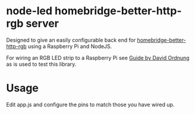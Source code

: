 node-led homebridge-better-http-rgb server
==========================================

Designed to give an easily configurable back end for [homebridge-better-http-rgb]() using a Raspberry Pi and NodeJS.

For wiring an RGB LED strip to a Raspberry Pi see [Guide by David Ordnung](http://dordnung.de/raspberrypi-ledstrip/) as is used to test this library.

Usage
=====
Edit app.js and configure the pins to match those you have wired up. 


